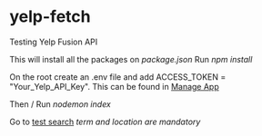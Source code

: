 # yelp-fetch

Testing Yelp Fusion API

This will install all the packages on _package.json_
Run _npm install_

On the root create an .env file and add ACCESS_TOKEN = "Your_Yelp_API_Key". This can be found in [Manage App](https://www.yelp.com/developers/v3/manage_app)

Then /
Run _nodemon index_

Go to [test search](http://localhost:4000/term=sushi&location=new+york&limit=5)
_term and location are mandatory_

